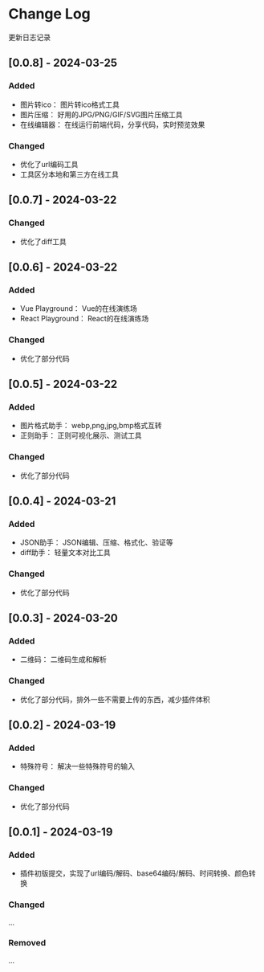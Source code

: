 # Change Log
更新日志记录
## [0.0.8] - 2024-03-25
### Added
- 图片转ico： 图片转ico格式工具
- 图片压缩： 好用的JPG/PNG/GIF/SVG图片压缩工具
- 在线编辑器： 在线运行前端代码，分享代码，实时预览效果

### Changed
- 优化了url编码工具
- 工具区分本地和第三方在线工具

## [0.0.7] - 2024-03-22
### Changed
- 优化了diff工具

## [0.0.6] - 2024-03-22
### Added
- Vue Playground： Vue的在线演练场
- React Playground： React的在线演练场

### Changed
- 优化了部分代码

## [0.0.5] - 2024-03-22
### Added
- 图片格式助手： webp,png,jpg,bmp格式互转
- 正则助手： 正则可视化展示、测试工具

### Changed
- 优化了部分代码

## [0.0.4] - 2024-03-21
### Added
- JSON助手： JSON编辑、压缩、格式化、验证等
- diff助手： 轻量文本对比工具

### Changed
- 优化了部分代码

## [0.0.3] - 2024-03-20
### Added
- 二维码： 二维码生成和解析

### Changed
- 优化了部分代码，排外一些不需要上传的东西，减少插件体积

## [0.0.2] - 2024-03-19
### Added
- 特殊符号： 解决一些特殊符号的输入

### Changed
- 优化了部分代码

## [0.0.1] - 2024-03-19
### Added
- 插件初版提交，实现了url编码/解码、base64编码/解码、时间转换、颜色转换

### Changed
...
### Removed
...
